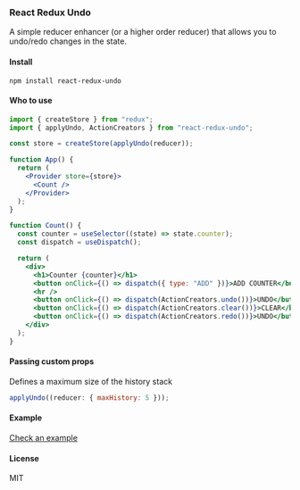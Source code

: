 ### React Redux Undo

A simple reducer enhancer (or a higher order reducer) that allows you to undo/redo changes in the state.

#### Install

```
npm install react-redux-undo
```

#### Who to use

```jsx
import { createStore } from "redux";
import { applyUndo, ActionCreators } from "react-redux-undo";

const store = createStore(applyUndo(reducer));

function App() {
  return (
    <Provider store={store}>
      <Count />
    </Provider>
  );
}

function Count() {
  const counter = useSelector((state) => state.counter);
  const dispatch = useDispatch();

  return (
    <div>
      <h1>Counter {counter}</h1>
      <button onClick={() => dispatch({ type: "ADD" })}>ADD COUNTER</button>
      <hr />
      <button onClick={() => dispatch(ActionCreators.undo())}>UNDO</button>
      <button onClick={() => dispatch(ActionCreators.clear())}>CLEAR</button>
      <button onClick={() => dispatch(ActionCreators.redo())}>UNDO</button>
    </div>
  );
}
```

#### Passing custom props

Defines a maximum size of the history stack

```js
applyUndo((reducer: { maxHistory: 5 }));
```

#### Example

[Check an example](https://codesandbox.io/s/funny-solomon-9tv78)

#### License

MIT
